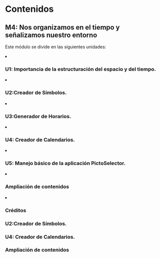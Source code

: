 
# Contenidos

## M4: Nos organizamos en el tiempo y señalizamos nuestro entorno

Este módulo se divide en las siguientes unidades:

<li>
<h3>U1: Importancia de la estructuración del espacio y del tiempo.</h3>
</li>
<li>
<h3>U2:Creador de Símbolos.</h3>
</li>
<li>
<h3>U3:Generador de Horarios.</h3>
</li>
<li>
<h3>U4: Creador de Calendarios.</h3>
</li>
<li>
<h3>U5: Manejo básico de la aplicación PictoSelector.</h3>
</li>
<li>
<h3>Ampliación de contenidos</h3>
</li>
<li>
<h3>Créditos</h3>
</li>

### U2:Creador de Símbolos.

### U4: Creador de Calendarios.

### Ampliación de contenidos


